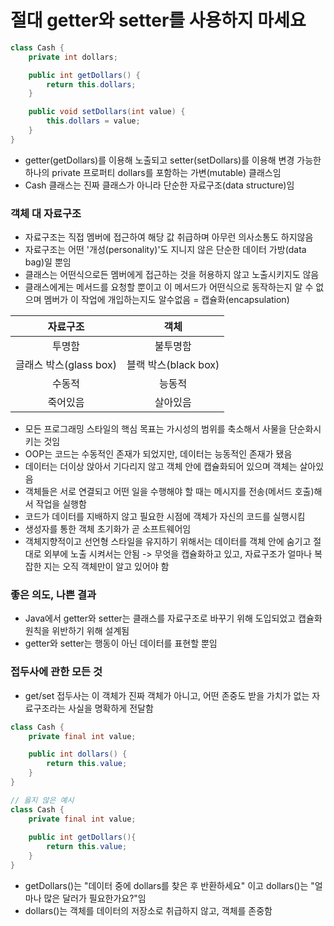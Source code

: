 # 절대 getter와 setter를 사용하지 마세요

```java
class Cash {
    private int dollars;

    public int getDollars() {
        return this.dollars;
    }

    public void setDollars(int value) {
        this.dollars = value;
    }
}
```

- getter(getDollars)를 이용해 노출되고 setter(setDollars)를 이용해 변경 가능한 하나의 private 프로퍼티 dollars를 포함하는 가변(mutable) 클래스임
- Cash 클래스는 진짜 클래스가 아니라 단순한 자료구조(data structure)임

### 객체 대 자료구조
- 자료구조는 직접 멤버에 접근하여 해당 값 취급하며 아무런 의사소통도 하지않음
- 자료구조는 어떤 '개성(personality)'도 지니지 않은 단순한 데이터 가방(data bag)일 뿐임
- 클래스는 어떤식으로든 멤버에게 접근하는 것을 허용하지 않고 노출시키지도 않음
- 클래스에게는 메서드를 요청할 뿐이고 이 메서드가 어떤식으로 동작하는지 알 수 없으며 멤버가 이 작업에 개입하는지도 알수없음 = 캡슐화(encapsulation)

|자료구조|객체|
|:---:|:---:|
|투명함|불투명함|
|글래스 박스(glass box)|블랙 박스(black box)|
|수동적|능동적|
|죽어있음|살아있음|

- 모든 프로그래밍 스타일의 핵심 목표는 가시성의 범위를 축소해서 사물을 단순화시키는 것임
- OOP는 코드는 수동적인 존재가 되었지만, 데이터는 능동적인 존재가 됐음
- 데이터는 더이상 앉아서 기다리지 않고 객체 안에 캡슐화되어 있으며 객체는 살아있음
- 객체들은 서로 연결되고 어떤 일을 수행해야 할 때는 메시지를 전송(메서드 호출)해서 작업을 실행함
- 코드가 데이터를 지배하지 않고 필요한 시점에 객체가 자신의 코드를 실행시킴
- 생성자를 통한 객체 초기화가 곧 소프트웨어임
- 객체지향적이고 선언형 스타일을 유지하기 위해서는 데이터를 객체 안에 숨기고 절대로 외부에 노출 시켜서는 안됨 -> 무엇을 캡슐화하고 있고, 자료구조가 얼마나 복잡한 지는 오직 객체만이 알고 있어야 함

### 좋은 의도, 나쁜 결과
- Java에서 getter와 setter는 클래스를 자료구조로 바꾸기 위해 도입되었고 캡슐화 원칙을 위반하기 위해 설계됨
- getter와 setter는 행동이 아닌 데이터를 표현할 뿐임

### 접두사에 관한 모든 것
- get/set 접두사는 이 객체가 진짜 객체가 아니고, 어떤 존중도 받을 가치가 없는 자료구조라는 사실을 명확하게 전달함

```java
class Cash {
    private final int value;

    public int dollars() {
        return this.value;
    }
}

// 옳지 않은 예시
class Cash {
    private final int value;
    
    public int getDollars(){
        return this.value;
    }
}
```

- getDollars()는 "데이터 중에 dollars를 찾은 후 반환하세요" 이고 dollars()는 "얼마나 많은 달러가 필요한가요?"임
- dollars()는 객체를 데이터의 저장소로 취급하지 않고, 객체를 존중함